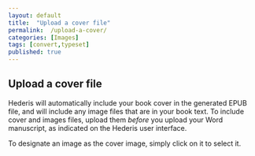 ```yaml
---
layout: default
title:  "Upload a cover file"
permalink:  /upload-a-cover/
categories: [Images]
tags: [convert,typeset]
published: true
---
```


<section data-type="chapter" class="hsecchapter" data-hederis-type="hsecchapter" id="upload-a-cover" data-pi-attrs="id: upload-a-cover; data-tags: convert,typeset;" role="doc-chapter" data-tags="convert,typeset" data-author-name=" " data-book-title=" " title="Upload a cover file"><h1 data-hederis-type="hblkchaptitle" class="hblkchaptitle" id="pOvYdw8ai">Upload a cover file</h1>
    <p class="hblkp" data-hederis-type="hblkp" id="pwtXYKeLv">Hederis will automatically include your book cover in the generated EPUB file, and will include any image files that are in your book text. To include cover and images files, upload them <em data-hederis-type="hspanem">before </em>you upload your Word manuscript, as indicated on the Hederis user interface.</p>
    <p class="hblkp" data-hederis-type="hblkp" id="pzRCU3SsG">To designate an image as the cover image, simply click on it to select it.</p>
    </section>
    